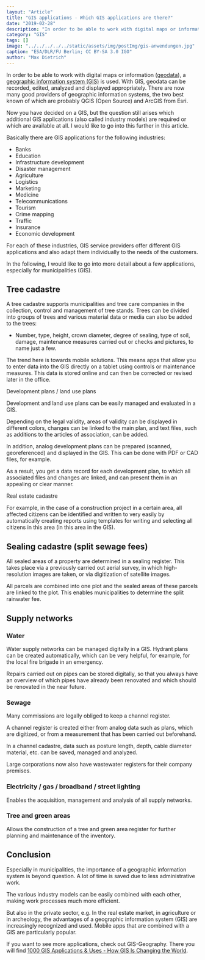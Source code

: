 ```yaml
---
layout: "Article"
title: "GIS applications - Which GIS applications are there?"
date: "2019-02-28"
description: "In order to be able to work with digital maps or information geodata, a geographic information system is used. With GIS, geodata can be recorded, edited, analyzed and displayed appropriately. ."
category: "GIS"
tags: []
image: "../../../../../static/assets/img/postImg/gis-anwendungen.jpg"
caption: "ESA/DLR/FU Berlin; CC BY-SA 3.0 IGO"
author: "Max Dietrich"
---
```


In order to be able to work with digital maps or information ([geodata](/en/gis/geodata-what-are-geodata "geodata")), a [geographic information system (GIS)](/en/gis/geographic-information-system-what-is-gis "What is GIS?") is used. With  GIS, geodata can be recorded, edited, analyzed and displayed appropriately. There are now many good providers of geographic information systems, the two best known of which are probably QGIS (Open Source) and ArcGIS from Esri.

Now you have decided on a GIS, but the question still arises which additional GIS applications (also called industry models) are required or which are available at all. I would like to go into this further in this article.

Basically there are GIS applications for the following industries:

*	Banks
*   Education
*	Infrastructure development
*	Disaster management
*   Agriculture
*	Logistics
*	Marketing
*   Medicine
*	Telecommunications
*	Tourism
*	Crime mapping
*   Traffic
*	Insurance
*	Economic development

For each of these industries, GIS service providers offer different GIS applications and also adapt them individually to the needs of the customers.

In the following, I would like to go into more detail about a few applications, especially for municipalities (GIS).

## Tree cadastre

A tree cadastre supports municipalities and tree care companies in the collection, control and management of tree stands. Trees can be divided into groups of trees and various material data or media can also be added to the trees:

* Number, type, height, crown diameter, degree of sealing, type of soil, damage, maintenance measures carried out or checks and pictures, to name just a few.

The trend here is towards mobile solutions. This means apps that allow you to enter data into the GIS directly on a tablet using controls or maintenance measures. This data is stored online and can then be corrected or revised later in the office.

Development plans / land use plans

Development and land use plans can be easily managed and evaluated in a GIS.

Depending on the legal validity, areas of validity can be displayed in different colors, changes can be linked to the main plan, and text files, such as additions to the articles of association, can be added.

In addition, analog development plans can be prepared (scanned, georeferenced) and displayed in the GIS. This can be done with PDF or CAD files, for example.

As a result, you get a data record for each development plan, to which all associated files and changes are linked, and can present them in an appealing or clear manner.

Real estate cadastre

For example, in the case of a construction project in a certain area, all affected citizens can be identified and written to very easily by automatically creating reports using templates for writing and selecting all citizens in this area (in this area in the GIS).

## Sealing cadastre (split sewage fees)

All sealed areas of a property are determined in a sealing register. This takes place via a previously carried out aerial survey, in which high-resolution images are taken, or via digitization of satellite images.

All parcels are combined into one plot and the sealed areas of these parcels are linked to the plot. This enables municipalities to determine the split rainwater fee.

## Supply networks

### Water

Water supply networks can be managed digitally in a GIS. Hydrant plans can be created automatically, which can be very helpful, for example, for the local fire brigade in an emergency.

Repairs carried out on pipes can be stored digitally, so that you always have an overview of which pipes have already been renovated and which should be renovated in the near future.

### Sewage

Many commissions are legally obliged to keep a channel register.

A channel register is created either from analog data such as plans, which are digitized, or from a measurement that has been carried out beforehand.

In a channel cadastre, data such as posture length, depth, cable diameter material, etc. can be saved, managed and analyzed.

Large corporations now also have wastewater registers for their company premises.

### Electricity / gas / broadband / street lighting

Enables the acquisition, management and analysis of all supply networks.

### Tree and green areas

Allows the construction of a tree and green area register for further planning and maintenance of the inventory.

## Conclusion

Especially in municipalities, the importance of a geographic information system is beyond question. A lot of time is saved due to less administrative work.

The various industry models can be easily combined with each other, making work processes much more efficient.

But also in the private sector, e.g. In the real estate market, in agriculture or in archeology, the advantages of a geographic information system (GIS) are increasingly recognized and used. Mobile apps that are combined with a GIS are particularly popular.

If you want to see more applications, check out GIS-Geography. There you will find [1000 GIS Applications & Uses - How GIS Is Changing the World](https://gisgeography.com/gis-applications-uses/ "1000 GIS Applications & Uses - How GIS Is Changing the World").